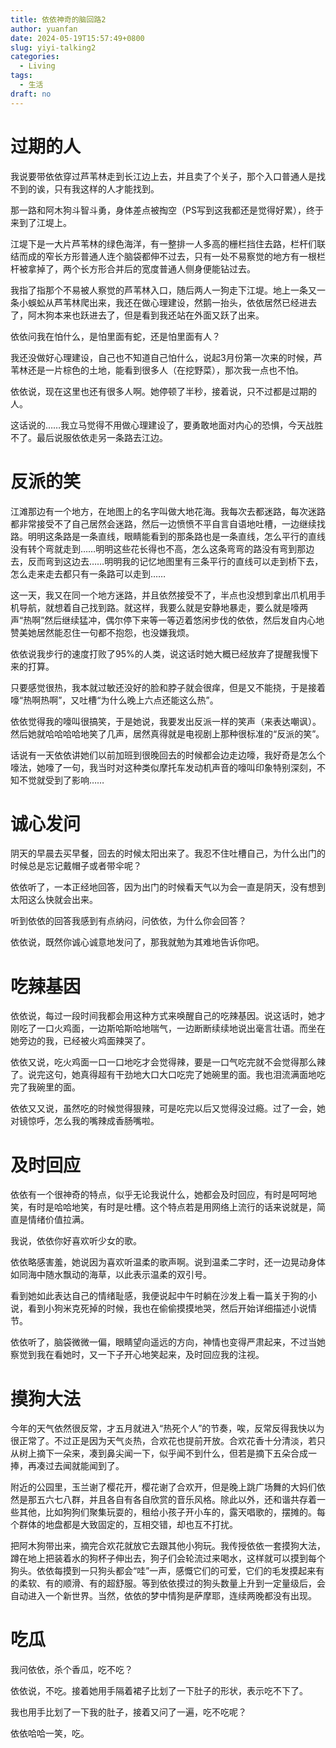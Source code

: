 ```yaml
---
title: 依依神奇的脑回路2
author: yuanfan
date: 2024-05-19T15:57:49+0800
slug: yiyi-talking2
categories:
  - Living
tags:
  - 生活
draft: no
---
```


<!--more-->

# 过期的人

我说要带依依穿过芦苇林走到长江边上去，并且卖了个关子，那个入口普通人是找不到的诶，只有我这样的人才能找到。

那一路和阿木狗斗智斗勇，身体差点被掏空（PS写到这我都还是觉得好累），终于来到了江堤上。

江堤下是一大片芦苇林的绿色海洋，有一整排一人多高的栅栏挡住去路，栏杆们联结而成的窄长方形普通人连个脑袋都伸不过去，只有一处不易察觉的地方有一根栏杆被拿掉了，两个长方形合并后的宽度普通人侧身便能钻过去。

我指了指那个不易被人察觉的芦苇林入口，随后两人一狗走下江堤。地上一条又一条小蜈蚣从芦苇林爬出来，我还在做心理建设，然鹅一抬头，依依居然已经进去了，阿木狗本来也跃进去了，但是看到我还站在外面又跃了出来。

依依问我在怕什么，是怕里面有蛇，还是怕里面有人？

我还没做好心理建设，自己也不知道自己怕什么，说起3月份第一次来的时候，芦苇林还是一片棕色的土地，能看到很多人（在挖野菜），那次我一点也不怕。

依依说，现在这里也还有很多人啊。她停顿了半秒，接着说，只不过都是过期的人。

这话说的……我立马觉得不用做心理建设了，要勇敢地面对内心的恐惧，今天战胜不了。最后说服依依走另一条路去江边。

# 反派的笑

江滩那边有一个地方，在地图上的名字叫做大地花海。我每次去都迷路，每次迷路都非常接受不了自己居然会迷路，然后一边愤愤不平自言自语地吐槽，一边继续找路。明明这条路是一条直线，眼睛能看到的那条路也是一条直线，怎么平行的直线没有转个弯就走到……明明这些花长得也不高，怎么这条弯弯的路没有弯到那边去，反而弯到这边去……明明我的记忆地图里有三条平行的直线可以走到桥下去，怎么走来走去都只有一条路可以走到……

这一天，我又在同一个地方迷路，并且依然接受不了，半点也没想到拿出爪机用手机导航，就想着自己找到路。就这样，我要么就是安静地暴走，要么就是嚎两声“热啊”然后继续猛冲，偶尔停下来等一等迈着悠闲步伐的依依，然后发自内心地赞美她居然能忍住一句都不抱怨，也没嫌我烦。

依依说我步行的速度打败了95%的人类，说这话时她大概已经放弃了提醒我慢下来的打算。

只要感觉很热，我本就过敏还没好的脸和脖子就会很痒，但是又不能挠，于是接着嚎“热啊热啊”，又吐槽“为什么晚上六点还能这么热”。

依依觉得我的嚎叫很搞笑，于是她说，我要发出反派一样的笑声（来表达嘲讽）。然后她就哈哈哈哈地笑了几声，居然真得就是电视剧上那种很标准的“反派的笑”。

话说有一天依依讲她们以前加班到很晚回去的时候都会边走边嚎，我好奇是怎么个嚎法，她嚎了一句，我当时对这种类似摩托车发动机声音的嚎叫印象特别深刻，不知不觉就受到了影响……

# 诚心发问

阴天的早晨去买早餐，回去的时候太阳出来了。我忍不住吐槽自己，为什么出门的时候总是忘记戴帽子或者带伞呢？

依依听了，一本正经地回答，因为出门的时候看天气以为会一直是阴天，没有想到太阳这么快就会出来。

听到依依的回答我感到有点纳闷，问依依，为什么你会回答？

依依说，既然你诚心诚意地发问了，那我就勉为其难地告诉你吧。

# 吃辣基因

依依说，每过一段时间我都会用这种方式来唤醒自己的吃辣基因。说这话时，她才刚吃了一口火鸡面，一边斯哈斯哈地喘气，一边断断续续地说出毫言壮语。而坐在她旁边的我，已经被火鸡面辣哭了。

依依又说，吃火鸡面一口一口地吃才会觉得辣，要是一口气吃完就不会觉得那么辣了。说完这句，她真得超有干劲地大口大口吃完了她碗里的面。我也泪流满面地吃完了我碗里的面。

依依又又说，虽然吃的时候觉得狠辣，可是吃完以后又觉得没过瘾。过了一会，她对镜惊呼，怎么我的嘴辣成香肠嘴啦。

# 及时回应

依依有一个很神奇的特点，似乎无论我说什么，她都会及时回应，有时是呵呵地笑，有时是哈哈地笑，有时是吐槽。这个特点若是用网络上流行的话来说就是，简直是情绪价值拉满。

我说，依依你好喜欢听少女的歌。

依依略感害羞，她说因为喜欢听温柔的歌声啊。说到温柔二字时，还一边晃动身体如同海中随水飘动的海草，以此表示温柔的双引号。

看到她如此表达自己的情绪耻感，我便说起中午时躺在沙发上看一篇关于狗的小说，看到小狗米克死掉的时候，我也在偷偷摸摸地哭，然后开始详细描述小说情节。

依依听了，脑袋微微一偏，眼睛望向遥远的方向，神情也变得严肃起来，不过当她察觉到我在看她时，又一下子开心地笑起来，及时回应我的注视。

# 摸狗大法

今年的天气依然很反常，才五月就进入“热死个人”的节奏，唉，反常反得我快以为很正常了。不过正是因为天气炎热，合欢花也提前开放。合欢花香十分清淡，若只从树上摘下一朵来，凑到鼻尖闻一下，似乎闻不到什么，但若是摘下五朵合成一捧，再凑过去闻就能闻到了。

附近的公园里，玉兰谢了樱花开，樱花谢了合欢开，但是晚上跳广场舞的大妈们依然是那五六七八群，并且各自有各自欣赏的音乐风格。除此以外，还和谐共存着一些其他，比如狗狗们聚集玩耍的，租给小孩子开小车的，露天唱歌的，摆摊的。每个群体的地盘都是大致固定的，互相交错，却也互不打扰。

把阿木狗带出来，摘完合欢花就放它去跟其他小狗玩。我传授依依一套摸狗大法，蹲在地上把装着水的狗杯子伸出去，狗子们会轮流过来喝水，这样就可以摸到每个狗头。依依每摸到一只狗头都会“哇”一声，感慨它们的可爱，它们的毛发摸起来有的柔软、有的顺滑、有的超舒服。等到依依摸过的狗头数量上升到一定量级后，会自动进入一个新世界。当然，依依的梦中情狗是萨摩耶，连续两晚都没有出现。

# 吃瓜

我问依依，杀个香瓜，吃不吃？

依依说，不吃。接着她用手隔着裙子比划了一下肚子的形状，表示吃不下了。

我也用手比划了一下我的肚子，接着又问了一遍，吃不吃呢？

依依哈哈一笑，吃。
